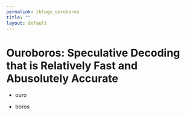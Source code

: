 ```yaml
---
permalink: /blogs_ouroboros
title: ""
layout: default
---
```



# Ouroboros: Speculative Decoding that is Relatively Fast and Abusolutely Accurate

- ouro

- boros